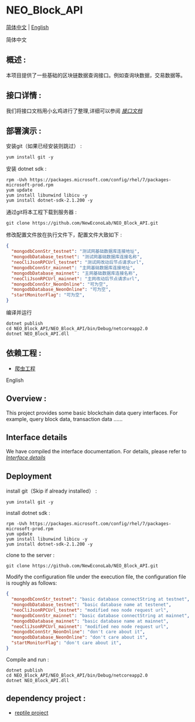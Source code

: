 # NEO_Block_API
[简体中文](#zh) |    [English](#en) 

<a name="zh">简体中文</a>
## 概述 :
本项目提供了一些基础的区块链数据查询接口。例如查询块数据，交易数据等。

## 接口详情 :
我们将接口文档用小幺鸡进行了整理,详细可以参阅 _[接口文档](http://www.xiaoyaoji.cn/doc/1IoeLt6k57)_

## 部署演示 :

安装git（如果已经安装则跳过） :
```
yum install git -y
```

安装 dotnet sdk :
```
rpm -Uvh https://packages.microsoft.com/config/rhel/7/packages-microsoft-prod.rpm
yum update
yum install libunwind libicu -y
yum install dotnet-sdk-2.1.200 -y
```

通过git将本工程下载到服务器 :
```
git clone https://github.com/NewEconoLab/NEO_Block_API.git
```

修改配置文件放在执行文件下，配置文件大致如下 :
```json
{
  "mongodbConnStr_testnet": "测试网基础数据库连接地址",
  "mongodbDatabase_testnet": "测试网基础数据库连接名称",
  "neoCliJsonRPCUrl_testnet": "测试网改动后节点请求url",
  "mongodbConnStr_mainnet": "主网基础数据库连接地址",
  "mongodbDatabase_mainnet": "主网基础数据库连接名称",
  "neoCliJsonRPCUrl_mainnet": "主网改动后节点请求url",
  "mongodbConnStr_NeonOnline": "可为空",
  "mongodbDatabase_NeonOnline": "可为空",
  "startMonitorFlag": "可为空",
}
```

编译并运行
```
dotnet publish
cd NEO_Block_API/NEO_Block_API/bin/Debug/netcoreapp2.0
dotnet NEO_Block_API.dll
```

## 依赖工程 :
- [爬虫工程](https://github.com/NewEconoLab/NeoBlock-Mongo-Storage)

<a name="en">English</a>
## Overview :
This project provides some basic blockchain data query interfaces. For example, query block data, transaction data ……

## Interface details
We have compiled the interface documentation. For details, please refer to _[Interface details](http://www.xiaoyaoji.cn/doc/2veptPpn9o/edit)_

## Deployment

install git（Skip if already installed） :
```
yum install git -y
```

install dotnet sdk :
```
rpm -Uvh https://packages.microsoft.com/config/rhel/7/packages-microsoft-prod.rpm
yum update
yum install libunwind libicu -y
yum install dotnet-sdk-2.1.200 -y
```

clone to the server :
```
git clone https://github.com/NewEconoLab/NEO_Block_API.git
```

Modify the configuration file under the execution file, the configuration file is roughly as follows:
```json
{
  "mongodbConnStr_testnet": "basic database connectString at testnet",
  "mongodbDatabase_testnet": "basic database name at testenet",
  "neoCliJsonRPCUrl_testnet": "modified neo node request url",
  "mongodbConnStr_mainnet": "basic database connectString at mainnet",
  "mongodbDatabase_mainnet": "basic database name at mainnet",
  "neoCliJsonRPCUrl_mainnet": "modified neo node request url",
  "mongodbConnStr_NeonOnline": "don't care about it",
  "mongodbDatabase_NeonOnline": "don't care about it",
  "startMonitorFlag": "don't care about it",
}
```

Compile and run :
```
dotnet publish
cd NEO_Block_API/NEO_Block_API/bin/Debug/netcoreapp2.0
dotnet NEO_Block_API.dll
```

## dependency project :
- [reptile project](https://github.com/NewEconoLab/NeoBlock-Mongo-Storage)
